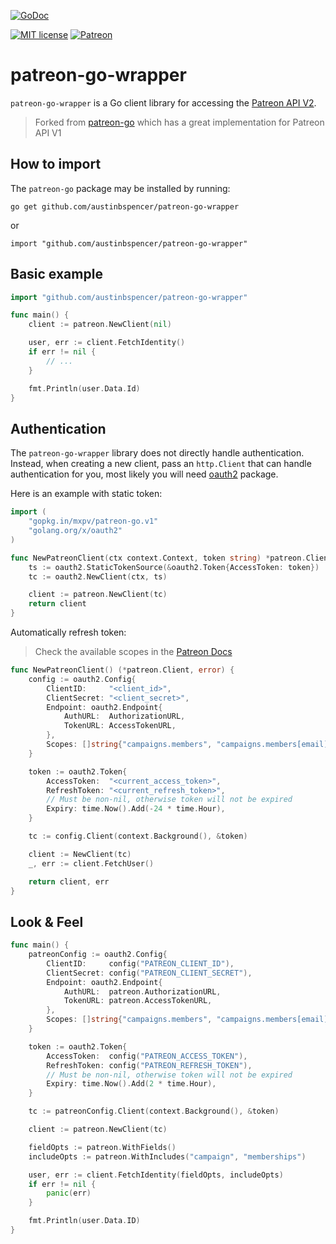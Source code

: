 [![GoDoc](https://godoc.org/github.com/mxpv/patreon-go?status.svg)](https://godoc.org/github.com/austinbspencer/patreon-go-wrapper/)

[![MIT license](https://img.shields.io/badge/license-MIT-blue.svg)](./LICENSE)
[![Patreon](https://img.shields.io/badge/support-patreon-E6461A.svg)](https://www.patreon.com/austinhub)

# patreon-go-wrapper

`patreon-go-wrapper` is a Go client library for accessing the [Patreon API V2](https://docs.patreon.com/#api).

> Forked from [patreon-go](https://github.com/mxpv/patreon-go) which has a great implementation for Patreon API V1

## How to import

The `patreon-go` package may be installed by running:

```
go get github.com/austinbspencer/patreon-go-wrapper
```

or

```
import "github.com/austinbspencer/patreon-go-wrapper"
```

## Basic example

```go
import "github.com/austinbspencer/patreon-go-wrapper"

func main() {
	client := patreon.NewClient(nil)

	user, err := client.FetchIdentity()
	if err != nil {
		// ...
	}

	fmt.Println(user.Data.Id)
}
```

## Authentication

The `patreon-go-wrapper` library does not directly handle authentication. Instead, when creating a new client, pass an `http.Client` that can handle authentication for you, most likely you will need [oauth2](https://github.com/golang/oauth2) package.

Here is an example with static token:

```go
import (
	"gopkg.in/mxpv/patreon-go.v1"
	"golang.org/x/oauth2"
)

func NewPatreonClient(ctx context.Context, token string) *patreon.Client {
	ts := oauth2.StaticTokenSource(&oauth2.Token{AccessToken: token})
	tc := oauth2.NewClient(ctx, ts)

	client := patreon.NewClient(tc)
	return client
}
```

Automatically refresh token:

> Check the available scopes in the [Patreon Docs](https://docs.patreon.com/#note-to-those-with-v1-tokens)

```go
func NewPatreonClient() (*patreon.Client, error) {
	config := oauth2.Config{
		ClientID:     "<client_id>",
		ClientSecret: "<client_secret>",
		Endpoint: oauth2.Endpoint{
			AuthURL:  AuthorizationURL,
			TokenURL: AccessTokenURL,
		},
		Scopes: []string{"campaigns.members", "campaigns.members[email]", "campaigns.members.address", "campaigns", "identity.memberships", "identity", "identity[email]"},
	}

	token := oauth2.Token{
		AccessToken:  "<current_access_token>",
		RefreshToken: "<current_refresh_token>",
		// Must be non-nil, otherwise token will not be expired
		Expiry: time.Now().Add(-24 * time.Hour),
	}

	tc := config.Client(context.Background(), &token)

	client := NewClient(tc)
	_, err := client.FetchUser()

	return client, err
}
```

## Look & Feel

```go
func main() {
	patreonConfig := oauth2.Config{
		ClientID:     config("PATREON_CLIENT_ID"),
		ClientSecret: config("PATREON_CLIENT_SECRET"),
		Endpoint: oauth2.Endpoint{
			AuthURL:  patreon.AuthorizationURL,
			TokenURL: patreon.AccessTokenURL,
		},
		Scopes: []string{"campaigns.members", "campaigns.members[email]", "campaigns.members.address", "campaigns", "identity.memberships", "identity", "identity[email]"},
	}

	token := oauth2.Token{
		AccessToken:  config("PATREON_ACCESS_TOKEN"),
		RefreshToken: config("PATREON_REFRESH_TOKEN"),
		// Must be non-nil, otherwise token will not be expired
		Expiry: time.Now().Add(2 * time.Hour),
	}

	tc := patreonConfig.Client(context.Background(), &token)

	client := patreon.NewClient(tc)

	fieldOpts := patreon.WithFields()
	includeOpts := patreon.WithIncludes("campaign", "memberships")

	user, err := client.FetchIdentity(fieldOpts, includeOpts)
	if err != nil {
		panic(err)
	}

	fmt.Println(user.Data.ID)
}
```
